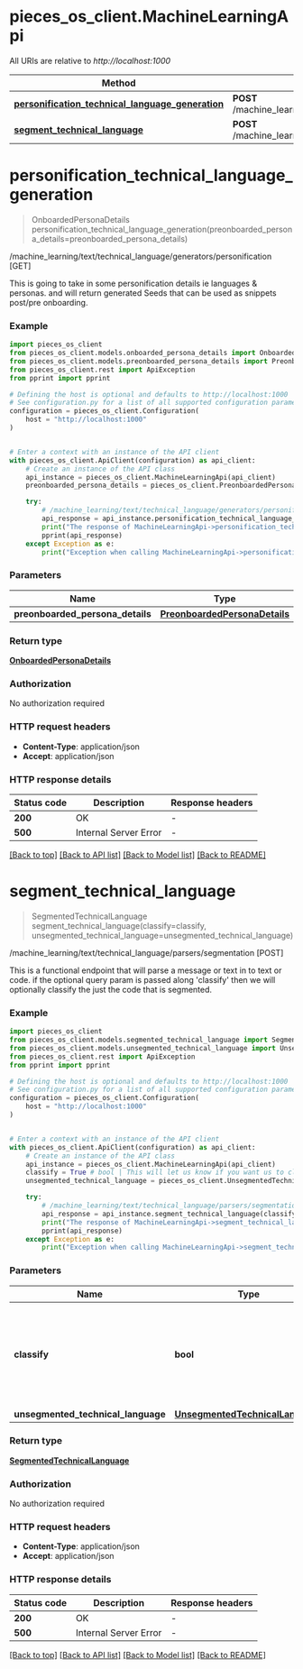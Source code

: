 # pieces_os_client.MachineLearningApi

All URIs are relative to *http://localhost:1000*

Method | HTTP request | Description
------------- | ------------- | -------------
[**personification_technical_language_generation**](MachineLearningApi#personification_technical_language_generation) | **POST** /machine_learning/text/technical_language/generators/personification | /machine_learning/text/technical_language/generators/personification [GET]
[**segment_technical_language**](MachineLearningApi#segment_technical_language) | **POST** /machine_learning/text/technical_language/parsers/segmentation | /machine_learning/text/technical_language/parsers/segmentation [POST]


# **personification_technical_language_generation**
> OnboardedPersonaDetails personification_technical_language_generation(preonboarded_persona_details=preonboarded_persona_details)

/machine_learning/text/technical_language/generators/personification [GET]

This is going to take in some personification details ie languages & personas.  and will return generated Seeds that can be used as snippets post/pre onboarding.

### Example


```python
import pieces_os_client
from pieces_os_client.models.onboarded_persona_details import OnboardedPersonaDetails
from pieces_os_client.models.preonboarded_persona_details import PreonboardedPersonaDetails
from pieces_os_client.rest import ApiException
from pprint import pprint

# Defining the host is optional and defaults to http://localhost:1000
# See configuration.py for a list of all supported configuration parameters.
configuration = pieces_os_client.Configuration(
    host = "http://localhost:1000"
)


# Enter a context with an instance of the API client
with pieces_os_client.ApiClient(configuration) as api_client:
    # Create an instance of the API class
    api_instance = pieces_os_client.MachineLearningApi(api_client)
    preonboarded_persona_details = pieces_os_client.PreonboardedPersonaDetails() # PreonboardedPersonaDetails |  (optional)

    try:
        # /machine_learning/text/technical_language/generators/personification [GET]
        api_response = api_instance.personification_technical_language_generation(preonboarded_persona_details=preonboarded_persona_details)
        print("The response of MachineLearningApi->personification_technical_language_generation:\n")
        pprint(api_response)
    except Exception as e:
        print("Exception when calling MachineLearningApi->personification_technical_language_generation: %s\n" % e)
```



### Parameters


Name | Type | Description  | Notes
------------- | ------------- | ------------- | -------------
 **preonboarded_persona_details** | [**PreonboardedPersonaDetails**](PreonboardedPersonaDetails)|  | [optional] 

### Return type

[**OnboardedPersonaDetails**](OnboardedPersonaDetails)

### Authorization

No authorization required

### HTTP request headers

 - **Content-Type**: application/json
 - **Accept**: application/json

### HTTP response details

| Status code | Description | Response headers |
|-------------|-------------|------------------|
**200** | OK |  -  |
**500** | Internal Server Error |  -  |

[[Back to top]](#) [[Back to API list]](../README#documentation-for-api-endpoints) [[Back to Model list]](../README#documentation-for-models) [[Back to README]](../README)

# **segment_technical_language**
> SegmentedTechnicalLanguage segment_technical_language(classify=classify, unsegmented_technical_language=unsegmented_technical_language)

/machine_learning/text/technical_language/parsers/segmentation [POST]

This is a functional endpoint that will parse a message or text in to text or code.  if the optional query param is passed along 'classify' then we will optionally classify the just the code that is segmented.

### Example


```python
import pieces_os_client
from pieces_os_client.models.segmented_technical_language import SegmentedTechnicalLanguage
from pieces_os_client.models.unsegmented_technical_language import UnsegmentedTechnicalLanguage
from pieces_os_client.rest import ApiException
from pprint import pprint

# Defining the host is optional and defaults to http://localhost:1000
# See configuration.py for a list of all supported configuration parameters.
configuration = pieces_os_client.Configuration(
    host = "http://localhost:1000"
)


# Enter a context with an instance of the API client
with pieces_os_client.ApiClient(configuration) as api_client:
    # Create an instance of the API class
    api_instance = pieces_os_client.MachineLearningApi(api_client)
    classify = True # bool | This will let us know if you want us to classifiy your code, this is default to false. (optional)
    unsegmented_technical_language = pieces_os_client.UnsegmentedTechnicalLanguage() # UnsegmentedTechnicalLanguage |  (optional)

    try:
        # /machine_learning/text/technical_language/parsers/segmentation [POST]
        api_response = api_instance.segment_technical_language(classify=classify, unsegmented_technical_language=unsegmented_technical_language)
        print("The response of MachineLearningApi->segment_technical_language:\n")
        pprint(api_response)
    except Exception as e:
        print("Exception when calling MachineLearningApi->segment_technical_language: %s\n" % e)
```



### Parameters


Name | Type | Description  | Notes
------------- | ------------- | ------------- | -------------
 **classify** | **bool**| This will let us know if you want us to classifiy your code, this is default to false. | [optional] 
 **unsegmented_technical_language** | [**UnsegmentedTechnicalLanguage**](UnsegmentedTechnicalLanguage)|  | [optional] 

### Return type

[**SegmentedTechnicalLanguage**](SegmentedTechnicalLanguage)

### Authorization

No authorization required

### HTTP request headers

 - **Content-Type**: application/json
 - **Accept**: application/json

### HTTP response details

| Status code | Description | Response headers |
|-------------|-------------|------------------|
**200** | OK |  -  |
**500** | Internal Server Error |  -  |

[[Back to top]](#) [[Back to API list]](../README#documentation-for-api-endpoints) [[Back to Model list]](../README#documentation-for-models) [[Back to README]](../README)

